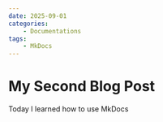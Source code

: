 ```yaml
---
date: 2025-09-01
categories:
    - Documentations
tags:
    - MkDocs
---
```


# My Second Blog Post
 
Today I learned how to use MkDocs